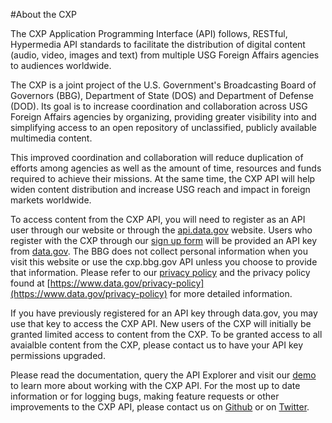 #About the CXP

The CXP Application Programming Interface (API) follows, RESTful, Hypermedia API standards to facilitate the distribution of digital content (audio, video, images and text) from multiple USG Foreign Affairs agencies to audiences worldwide.

The CXP is a joint project of the U.S. Government's Broadcasting Board of Governors (BBG), Department of State (DOS) and Department of Defense (DOD). Its goal is to increase coordination and collaboration across USG Foreign Affairs agencies by organizing, providing greater visibility into and simplifying access to an open repository of unclassified, publicly available multimedia content. 

This improved coordination and collaboration will reduce duplication of efforts among agencies as well as the amount of time, resources and funds required to achieve their missions. At the same time, the CXP API will help widen content distribution and increase USG reach and impact in foreign markets worldwide. 

To access content from the CXP API, you will need to register as an API user through our website or through the [api.data.gov](https://api.data.gov) website. Users who register with the CXP through our [sign up form](http://oddi.bbg.gov/cxp/#/signup) will be provided an API key from [data.gov](https://data.gov). The BBG does not collect personal information when you visit this website or use the cxp.bbg.gov API unless you choose to provide that information. Please refer to our [privacy policy](http://oddi.bbg.gov/cxp/#/privacy-policy) and the privacy policy found at [https://www.data.gov/privacy-policy](https://www.data.gov/privacy-policy) for more detailed information. 

If you have previously registered for an API key through data.gov, you may use that key to access the CXP API. New users of the CXP will initially be granted limited access to content from the CXP. To be granted access to all avaialble content from the CXP, please contact us to have your API key permissions upgraded.

Please read the documentation, query the API Explorer and visit our [demo](http://oddi.bbg.gov/cxp/demo/#/) to learn more about working with the CXP API.
For the most up to date information or for logging bugs, making feature requests or other improvements to the CXP API, please contact us on [Github](https://wwww.githubs.com/bbginnovate) or on [Twitter](https://twitter.com/bbginnovate).
